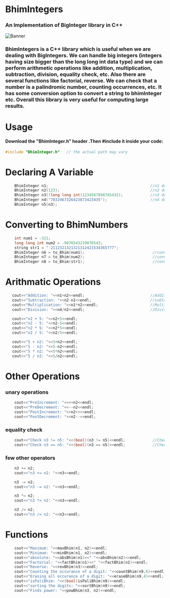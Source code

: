 # BhimIntegers
### An Implementation of BigInteger library in C++
![Banner](https://github.com/kothariji/BhimIntegers/blob/master/Bhim%20Integers.jpg?raw=true)

### BhimIntegers is a C++ library which is useful when we are dealing with BigIntegers. We can handle big integers (integers having size bigger than the long long int data type) and we can perform arithmetic operations like addition, multiplication, subtraction, division, equality check, etc. Also there are several functions like factorial, reverse. We can check that a number is a palindromic number, counting occurrences, etc. It has some conversion option to convert a string to bhimInteger etc. Overall this library is very useful for computing large results.


# Usage
#### Download the "BhimInteger.h" header .Then #include it inside your code:
```c++
#include "BhimInteger.h"   // the actual path may vary
```
# Declaring A Variable
```c++
    BhimInteger n1;                                             //n1 defined with value 0
    BhimInteger n2(123);                                        //n2 defined with value int value
    BhimInteger n3((long long int)1234567898765432);            //n3 defined with value long long int value
    BhimInteger n4("7832467326423873423435");                   //n4 defined with string value
    BhimInteger n5(n3);   
```

# Converting to BhimNumbers
```c++
    int num1 = -321;
    long long int num2 = -9876543219876543;
    string str1 = "-2112321321321312421534365777";
    BhimInteger n6 = to_Bhim(num1);                              //converting int to BhimInteger
    BhimInteger n7 = to_Bhim(num2);                              //converting long long int to BhimInteger
    BhimInteger n8 = to_Bhim(str1);                              //converting string to BhimInteger
```
 
 # Arithmatic Operations
 ```c++
    cout<<"Addition: "<<n1+n2<<endl;                             //Addition
    cout<<"Subtraction: "<<n2-n1<<endl;                          //subtraction
    cout<<"Multiplication: "<<n1*n2<<endl;                       //Multiplication
    cout<<"Division: "<<n4/n2<<endl;                             //Division

    cout<<"n2 + 5: "<<n2+5<<endl;
    cout<<"n2 - 5: "<<n2-5<<endl;
    cout<<"n2 * 5: "<<n2*5<<endl;
    cout<<"n2 / 5: "<<n2/5<<endl;

    cout<<"5 + n2: "<<5+n2<<endl;
    cout<<"5 - n2: "<<5-n2<<endl;
    cout<<"5 * n2: "<<5*n2<<endl;
    cout<<"5 / n2: "<<5/n2<<endl;
```

# Other Operations

### unary operations
```c++
    cout<<"PreIncrement: "<<++n2<<endl;
    cout<<"PreDecrement: "<<--n2<<endl;
    cout<<"PostIncrement: "<<n2++<<endl;
    cout<<"PostDecrement: "<<n2--<<endl;
```
### equality check
```c++
    cout<<"Check n3 != n5: "<<(bool)(n3 != n5)<<endl;            //Checking if value of both are different
    cout<<"Check n3 == n5: "<<(bool)(n3 == n5)<<endl;            //Checking if value of both are same
```
### few other operators
```c++
    n3 += n2;
    cout<<"n3 += n2: "<<n3<<endl;

    n3 -= n2;
    cout<<"n3 -= n2: "<<n3<<endl;

    n3 *= n2;
    cout<<"n3 *= n2: "<<n3<<endl;

    n3 /= n2;
    cout<<"n3 /= n2: "<<n3<<endl;
```


# Functions
```c++
    cout<<"Maximum: "<<maxBhim(n1, n2)<<endl;                               //Maximum of two Numbers
    cout<<"Minimum: "<<minBhim(n1, n2)<<endl;                               //Minimum of two Numbers
    cout<<"absolute: "<<absBhim(n1)<<" "<<absBhim(n2)<<endl;                //Absolute value of a number
    cout<<"Factorial: "<<factBhim(n1)<<" "<<factBhim(n2)<<endl;             //Factorial of a number
    cout<<"Reverse: "<<revBhim(n3)<<endl;                                   //Reverse a number
    cout<<"Counting the occurance of a digit: "<<countBhim(n9,6)<<endl;     //Counting the occurance of a digit
    cout<<"Erasing all occurance of a digit: "<<eraseBhim(n9,4)<<endl;      //Erasing all occurances of a digit
    cout<<"isPaliBhim: "<<(bool)isPaliBhim(n9)<<endl;                       //Checking if a number is palindrome
    cout<<"sorting the digits: "<<sortBhim(n9)<<endl;                       //sort the digits of a number
	cout<<"Finds power: "<<powBhim(n3, n2)<<endl;                           //finds x to the power y, where x and y is any int. Returns Integer value in form of string
```
